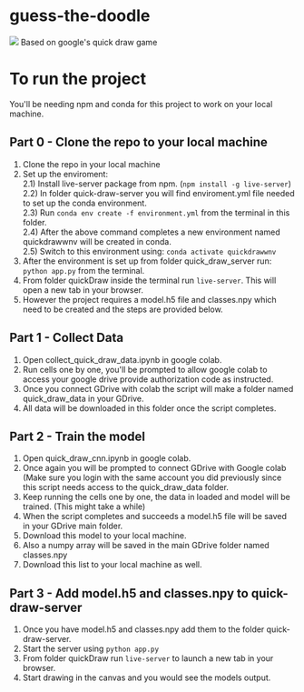 # guess-the-doodle
<img src="https://quickdraw.withgoogle.com/static/shareimg.png"/>
Based on google's quick draw game

# To run the project

You'll be needing npm and conda for this project to work on your local machine.

## Part 0 - Clone the repo to your local machine
1) Clone the repo in your local machine
2) Set up the enviroment: <br/>
2.1) Install live-server package from npm. (```npm install -g live-server```) <br/>
2.2) In folder quick-draw-server you will find enviroment.yml file needed to set up the conda environment. <br/>
2.3) Run ```conda env create -f environment.yml``` from the terminal in this folder. <br/>
2.4) After the above command completes a new environment named quickdrawwnv will be created in conda. <br/>
2.5) Switch to this environment using: ```conda activate quickdrawwnv``` <br/>
3) After the environment is set up from folder quick_draw_server run: ```python app.py``` from the terminal.
4) From folder quickDraw inside the terminal run ```live-server```. This will open a new tab in your browser.
5) However the project requires a model.h5 file and classes.npy which need to be created and the steps are provided below.

## Part 1 - Collect Data
1) Open collect_quick_draw_data.ipynb in google colab.
2) Run cells one by one, you'll be prompted to allow google colab to access your google drive provide authorization code as instructed.
3) Once you connect GDrive with colab the script will make a folder named quick_draw_data in your GDrive.
4) All data will be downloaded in this folder once the script completes.

## Part 2 - Train the model
1) Open quick_draw_cnn.ipynb in google colab.
2) Once again you will be prompted to connect GDrive with Google colab (Make sure you login with the same account you did previously since this script needs access to the quick_draw_data folder.
3) Keep running the cells one by one, the data in loaded and model will be trained. (This might take a while)
4) When the script completes and succeeds a model.h5 file will be saved in your GDrive main folder.
5) Download this model to your local machine.
6) Also a numpy array will be saved in the main GDrive folder named classes.npy
7) Download this list to your local machine as well.

## Part 3 - Add model.h5 and classes.npy to quick-draw-server
1) Once you have model.h5 and classes.npy add them to the folder quick-draw-server.
2) Start the server using ```python app.py```
3) From folder quickDraw run ```live-server``` to launch a new tab in your browser.
4) Start drawing in the canvas and you would see the models output.
